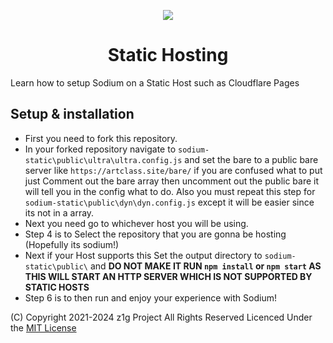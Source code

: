<div>
  <p align="center">
    <img src="./sodium-static/public/sodium.png">
  </p>
  <h1 align="center">Static Hosting</h1>
</div>

Learn how to setup Sodium on a Static Host such as Cloudflare Pages

## Setup & installation

- First you need to fork this repository.
- In your forked repository navigate to `sodium-static\public\ultra\ultra.config.js` and set the bare to a public bare server like `https://artclass.site/bare/` if you are confused what to put just Comment out the bare array then uncomment out the public bare it will tell you in the config what to do. Also you must repeat this step for `sodium-static\public\dyn\dyn.config.js` except it will be easier since its not in a array.
- Next you need go to whichever host you will be using.
- Step 4 is to Select the repository that you are gonna be hosting (Hopefully its sodium!)
- Next if your Host supports this Set the output directory to `sodium-static\public\` and **DO NOT MAKE IT RUN `npm install` or `npm start` AS THIS WILL START AN HTTP SERVER WHICH IS NOT SUPPORTED BY STATIC HOSTS**
- Step 6 is to then run and enjoy your experience with Sodium!

(C) Copyright 2021-2024 z1g Project All Rights Reserved
Licenced Under the [MIT License](https://github.com/z1g-project/sodium/blob/master/LICENSE.txt)

